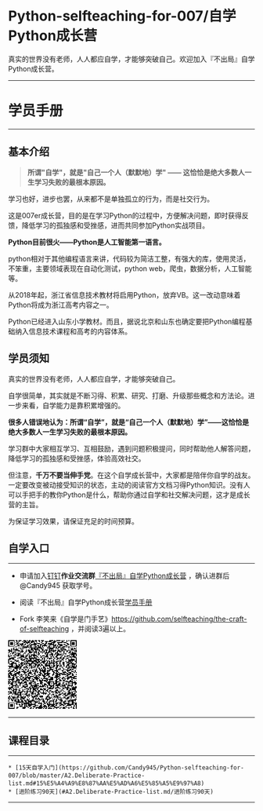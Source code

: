 # Python-selfteaching-for-007/自学Python成长营

真实的世界没有老师，人人都应自学，才能够突破自己。欢迎加入『不出局』自学Python成长营。



-----

# 学员手册

-----

## 基本介绍

> **所谓"自学"，就是"自己一个人（默默地）学" —— 这恰恰是绝大多数人一生学习失败的最根本原因。**

学习也好，进步也罢，从来都不是单独孤立的行为，而是社交行为。

这是007er成长营，目的是在学习Python的过程中，方便解决问题，即时获得反馈，降低学习的孤独感和受挫感，进而共同参加Python实战项目。


**Python目前很火——Python是人工智能第一语言。**

python相对于其他编程语言来讲，代码较为简洁工整，有强大的库，使用灵活，不笨重，主要领域表现在自动化测试，python web，爬虫，数据分析，人工智能等。

从2018年起，浙江省信息技术教材将启用Python，放弃VB。这一改动意味着Python将成为浙江高考内容之一。

Python已经进入山东小学教材。而且，据说北京和山东也确定要把Python编程基础纳入信息技术课程和高考的内容体系。


## 学员须知

真实的世界没有老师，人人都应自学，才能够突破自己。

自学很简单，其实就是不断习得、积累、研究、打磨、升级那些概念和方法论。进一步来看，自学能力是靠积累增强的。

**很多人错误地认为：所谓“自学”，就是“自己一个人（默默地）学”——这恰恰是绝大多数人一生学习失败的最根本原因。**


学习群中大家相互学习、互相鼓励，遇到问题积极提问，同时帮助他人解答问题，降低学习的孤独感和受挫感，体验高效社交。


但注意，**千万不要当伸手党**。在这个自学成长营中，大家都是陪伴你自学的战友。一定要改变被动接受知识的状态，主动的阅读官方文档习得Python知识。没有人可以手把手的教你Python是什么，帮助你通过自学和社交解决问题，这才是成长营的主旨。

为保证学习效果，请保证充足的时间预算。


## 自学入口

-----


* 申请加入[钉钉](https://tms.dingtalk.com/markets/dingtalk/download?spm=a3140.8736650.2231602.8.7f153a1ajaacNT)**作业交流群**[『不出局』自学Python成长营](https://h5.dingtalk.com/invite-page/index.html?bizSource=____source____&corpId=dingace87ab0796a5ca635c2f4657eb6378f&inviterUid=37409030D404C7EDFF4BBDCA828801C7&encodeDeptId=0054DC2B53AFE745) ，确认进群后 @Candy945 获取学号。

* 阅读『不出局』自学Python成长营[学员手册](https://github.com/Candy945/Python-selfteaching-for-007)

* Fork 李笑来《自学是门手艺》https://github.com/selfteaching/the-craft-of-selfteaching ，并阅读3遍以上。

![请使用钉钉扫码加入](A3-Exercises【作业提交】/dingtalk.png)

----



## 课程目录

-----


    * [15天自学入门](https://github.com/Candy945/Python-selfteaching-for-007/blob/master/A2.Deliberate-Practice-list.md#15%E5%A4%A9%E8%87%AA%E5%AD%A6%E5%85%A5%E9%97%A8)
    * [进阶练习90天](#A2.Deliberate-Practice-list.md/进阶练习90天)



-----
